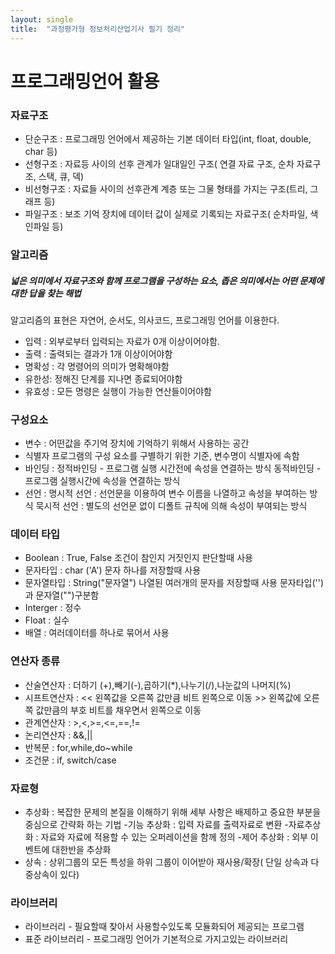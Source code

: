 ```yaml
---
layout: single
title:  "과정평가형 정보처리산업기사 필기 정리"
---
```


# 프로그래밍언어 활용

### 자료구조
* 단순구조 : 프로그래밍 언어에서 제공하는 기본 데이터 타입(int, float, double, char 등)
* 선형구조 : 자료등 사이의 선후 관계가 일대일인 구조( 연결 자료 구조, 순차 자료구조, 스택, 큐, 덱)
* 비선형구조 : 자료들 사이의 선후관계 계층 또는 그물 형태를 가지는 구조(트리, 그래프 등)
* 파일구조 : 보조 기억 장치에 데이터 값이 실제로 기록되는 자료구조( 순차파일, 색인파일 등)

### 알고리즘
##### 넓은 의미에서 자료구조와 함께 프로그램을 구성하는 요소, 좁은 의미에서는 어떤 문제에 대한 답을 찾는 해법    
알고리즘의 표현은 자연어, 순서도, 의사코드, 프로그래밍 언어를 이용한다.
* 입력 : 외부로부터 입력되는 자료가 0개 이상이어야함.
* 출력 : 출력되는 결과가 1개 이상이어야함
* 명확성 : 각 명령어의 의미가 명확해야함
* 유한성: 정해진 단계를 지나면 종료되어야함
* 유효성 : 모든 명령은 실행이 가능한 연산들이어야함

### 구성요소
* 변수 : 어떤값을 주기억 장치에 기억하기 위해서 사용하는 공간
* 식별자 프로그램의 구성 요소를 구별하기 위한 기준, 변수명이 식별자에 속함
* 바인딩 : 정적바인딩 - 프로그램 실행 시간전에 속성을 연결하는 방식
           동적바인딩 - 프로그램 실행시간에 속성을 연결하는 방식
* 선언 : 명시적 선언 : 선언문을 이용하여 변수 이름을 나열하고 속성을 부여하는 방식
         묵시적 선언 : 별도의 선언문 없이 디폴트 규칙에 의해 속성이 부여되는 방식
### 데이터 타입
* Boolean : True, False 조건이 참인지 거짓인지 판단할때 사용
* 문자타입 : char ('A') 문자 하나를 저장할때 사용
* 문자열타입 : String("문자열") 나열된 여러개의 문자를 저장할때 사용 문자타입('')과 문자열("")구분함
* Interger : 정수
* Float : 실수
* 배열 : 여러데이터를 하나로 묶어서 사용 

### 연산자 종류
* 산술연산자 : 더하기 (+),빼기(-),곱하기(*),나누기(/),나눈값의 나머지(%)
* 시프트연산자 : << 왼쪽값을 오른쪽 값만큼 비트 왼쪽으로 이동
                 >> 왼쪽값에 오른쪽 값만큼의 부호 비트를 채우면서 왼쪽으로 이동
* 관계연산자 : >,<,>=,<=,==,!=
* 논리연산자 : &&,||
* 반복문 : for,while,do~while
* 조건문 : if, switch/case

### 자료형
* 추상화 : 복잡한 문제의 본질을 이해하기 위해 세부 사항은 배제하고 중요한 부분을 중심으로 간략화 하는 기법
          -기능 추상화 : 입력 자료를 출력자료로 변환
          -자료추상화 : 자료와 자료에 적용할 수 있는 오퍼레이션을 함께 정의
          -제어 추상화 : 외부 이벤트에 대한반을 추상화
* 상속 : 상위그룹의 모든 특성을 하위 그룹이 이어받아 재사용/확장( 단일 상속과 다중상속이 있다)

### 라이브러리
* 라이브러리 - 필요할때 찾아서 사용할수있도록 모듈화되어 제공되는 프로그램
* 표준 라이브러리 - 프로그래밍 언어가 기본적으로 가지고있는 라이브러리 

